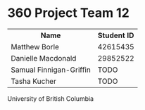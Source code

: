 <h1> 360 Project Team 12 </h1>

<table style="width:100%">
<tr>
    <th>Name</th>
    <th>Student ID</th>
</tr>
<tr>
    <td>Matthew Borle</td>
    <td>42615435</td>
</tr>
<tr>
    <td>Danielle Macdonald</td>
    <td>29852522</td>
</tr>
<tr>
    <td>Samual Finnigan-Griffin</td>
    <td>TODO</td>
</tr>
<tr>
    <td>Tasha Kucher</td>
    <td>TODO</td>
</tr>
</table>


University of British Columbia
